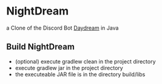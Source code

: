 # NightDream
a Clone of the Discord Bot [Daydream](https://gitlab.com/botstudio/daydream) in Java

## Build NightDream
* (optional) execute gradlew clean in the project directory
* execute gradlew jar in the project directory
* the executeable JAR file is in the directory build/libs